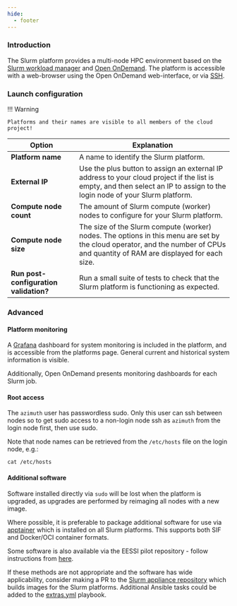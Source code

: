 ```yaml
---
hide:
  - footer
---
```


### Introduction
The Slurm platform provides a multi-node HPC environment based on the [Slurm workload manager](https://slurm.schedmd.com/) and [Open OnDemand](https://openondemand.org/). The platform is accessible with a web-browser using the Open OnDemand web-interface, or via [SSH](https://en.wikipedia.org/wiki/Secure_Shell). 

### Launch configuration
!!! Warning

    Platforms and their names are visible to all members of the cloud project!

|**Option**                                | **Explanation**|
-------------------------------------------|---------------------------|
|**Platform name**                        | A name to identify the Slurm platform.|
|**External IP** | Use the plus button to assign an external IP address to your cloud project if the list is empty, and then select an IP to assign to the login node of your Slurm platform.|
|**Compute node count**                  | The amount of Slurm compute (worker) nodes to configure for your Slurm platform.|
|**Compute node size**              | The size of the Slurm compute (worker) nodes. The options in this menu are set by the cloud operator, and the number of CPUs and quantity of RAM are displayed for each size.|
|**Run post-configuration validation?**                           |Run a small suite of tests to check that the Slurm platform is functioning as expected.|


### Advanced
#### Platform monitoring
A [Grafana](https://grafana.com/oss/grafana/) dashboard for system monitoring is included in the platform, and is accessible from the platforms page. General current and historical system information is visible.

Additionally, Open OnDemand presents monitoring dashboards for each Slurm job.

#### Root access

The `azimuth` user has passwordless sudo. Only this user can ssh between nodes so to get
sudo access to a non-login node ssh as `azimuth` from the login node first, then use sudo.

Note that node names can be retrieved from the `/etc/hosts` file on the login node, e.g.:

    cat /etc/hosts

#### Additional software

Software installed directly via `sudo` will be lost when the platform is upgraded, as upgrades are performed by reimaging all nodes with a new image.

Where possible, it is preferable to package additional software for use via [apptainer](https://apptainer.org/) which is installed on all Slurm platforms. This supports both SIF and Docker/OCI container formats.

Some software is also available via the EESSI pilot repository - follow instructions from [here](https://www.eessi.io/docs/using_eessi/setting_up_environment/).

If these methods are not appropriate and the software has wide applicability, consider making a PR to the [Slurm appliance repository](https://github.com/stackhpc/caas-slurm-appliance) which builds images for the Slurm platforms. Additional Ansible tasks could be added to the [extras.yml](https://github.com/stackhpc/ansible-slurm-appliance/blob/main/ansible/extras.yml) playbook.
